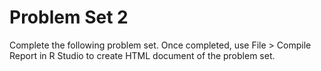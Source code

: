 # Problem Set 2
Complete the following problem set. Once completed, use File > Compile Report in R Studio to create HTML document of the problem set. 
